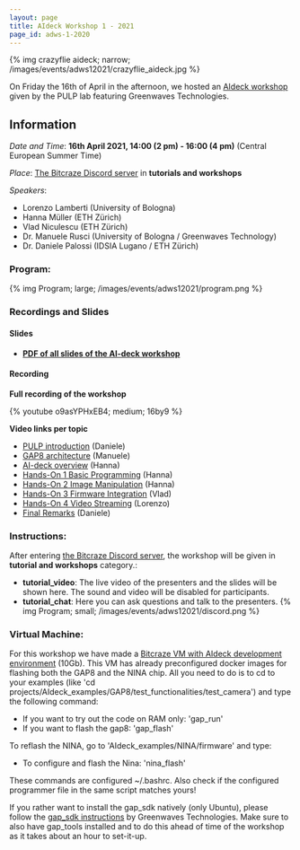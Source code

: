 ```yaml
---
layout: page
title: AIdeck Workshop 1 - 2021
page_id: adws-1-2020
---
```

{% img crazyflie aideck; narrow; /images/events/adws12021/crazyflie_aideck.jpg %}

On Friday the 16th of April in the afternoon, we hosted an [AIdeck workshop](https://store.bitcraze.io/products/ai-deck-1-1) given by the PULP lab featuring Greenwaves Technologies. 

## Information

*Date and Time*: **16th April 2021, 14:00 (2 pm) - 16:00 (4 pm)** (Central European Summer Time)

*Place*: [The Bitcraze Discord server](https://discord.gg/dJMtnPZnvU) in **tutorials and workshops**

*Speakers*:
* Lorenzo Lamberti (University of Bologna)
* Hanna Müller (ETH Zürich)
* Vlad Niculescu (ETH Zürich)
* Dr. Manuele Rusci (University of Bologna / Greenwaves Technology)
* Dr. Daniele Palossi (IDSIA Lugano / ETH Zürich)

### Program:
{% img Program; large; /images/events/adws12021/program.png %}

### Recordings and Slides

#### Slides
* **[PDF of all slides of the AI-deck workshop](documents/aideck_workshop_1_allslides.pdf)**

#### Recording

**Full recording of the workshop**

{% youtube o9asYPHxEB4; medium; 16by9 %}


**Video links per topic**
* [PULP introduction](https://www.youtube.com/watch?v=o9asYPHxEB4&t=0s) (Daniele)
* [GAP8 architecture](https://www.youtube.com/watch?v=o9asYPHxEB4&t=1082s) (Manuele)
* [AI-deck overview](https://www.youtube.com/watch?v=o9asYPHxEB4&t=1675s) (Hanna)
* [Hands-On 1 Basic Programming](https://www.youtube.com/watch?v=o9asYPHxEB4&t=2374s) (Hanna)
* [Hands-On 2 Image Manipulation](https://www.youtube.com/watch?v=o9asYPHxEB4&t=2863s) (Hanna)
* [Hands-On 3 Firmware Integration](https://www.youtube.com/watch?v=o9asYPHxEB4&t=3676s) (Vlad)
* [Hands-On 4 Video Streaming](https://www.youtube.com/watch?v=o9asYPHxEB4&t=4571s) (Lorenzo)
* [Final Remarks](https://www.youtube.com/watch?v=o9asYPHxEB4&t=5687s) (Daniele)


### Instructions:
After entering [the Bitcraze Discord server](https://discord.gg/dJMtnPZnvU), the workshop will be given in **tutorial and workshops** category.:
* **tutorial_video**: The live video of the presenters and the slides will be shown here. The sound and video will be disabled for participants.
* **tutorial_chat**: Here you can ask questions and talk to the presenters.
{% img Program; small; /images/events/adws12021/discord.png %}



### Virtual Machine:
For this workshop we have made a [Bitcraze VM with AIdeck development environment](https://storage.googleapis.com/bitcraze-share/vm/BitcrazeVM_aideck.ova) (10Gb). This VM has already preconfigured docker images for flashing both the GAP8 and the NINA chip. All you need to do is to cd to your examples (like 'cd projects/AIdeck_examples/GAP8/test_functionalities/test_camera') and type the following command:
- If you want to try out the code on RAM only: 	'gap_run'
- If you want to flash the gap8:               	'gap_flash'

To reflash the NINA, go to 'AIdeck_examples/NINA/firmware' and type:
- To configure and flash the Nina: 		'nina_flash'

These commands are configured ~/.bashrc. Also check if the configured programmer file in the same script matches yours!

If you rather want to install the gap_sdk natively (only Ubuntu), please follow the [gap_sdk instructions](https://greenwaves-technologies.com/manuals/BUILD/HOME/html/index.html) by Greenwaves Technologies. Make sure to also have gap_tools installed and to do this ahead of time of the workshop as it takes about an hour to set-it-up.

